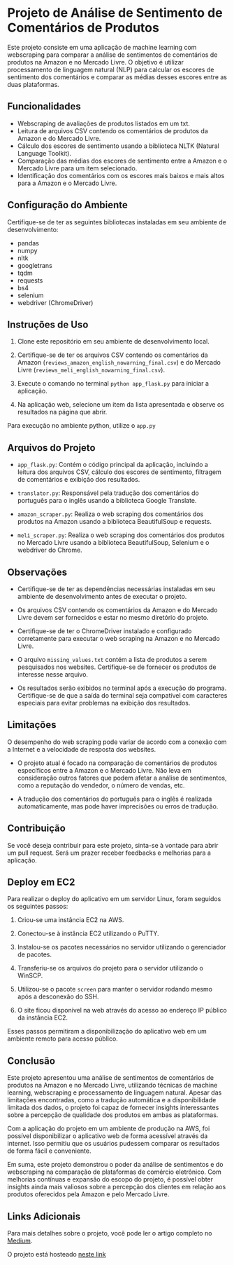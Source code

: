 # Projeto de Análise de Sentimento de Comentários de Produtos

Este projeto consiste em uma aplicação de machine learning com webscraping para comparar a análise de sentimentos de comentários de produtos na Amazon e no Mercado Livre. O objetivo é utilizar processamento de linguagem natural (NLP) para calcular os escores de sentimento dos comentários e comparar as médias desses escores entre as duas plataformas.

## Funcionalidades
- Webscraping de avaliações de produtos listados em um txt.
- Leitura de arquivos CSV contendo os comentários de produtos da Amazon e do Mercado Livre.
- Cálculo dos escores de sentimento usando a biblioteca NLTK (Natural Language Toolkit).
- Comparação das médias dos escores de sentimento entre a Amazon e o Mercado Livre para um item selecionado.
- Identificação dos comentários com os escores mais baixos e mais altos para a Amazon e o Mercado Livre.

## Configuração do Ambiente

Certifique-se de ter as seguintes bibliotecas instaladas em seu ambiente de desenvolvimento:

- pandas
- numpy
- nltk
- googletrans
- tqdm
- requests
- bs4
- selenium
- webdriver (ChromeDriver)

## Instruções de Uso

1. Clone este repositório em seu ambiente de desenvolvimento local.

2. Certifique-se de ter os arquivos CSV contendo os comentários da Amazon (`reviews_amazon_english_nowarning_final.csv`) e do Mercado Livre (`reviews_meli_english_nowarning_final.csv`).

3. Execute o comando no terminal `python app_flask.py` para iniciar a aplicação.

4. Na aplicação web, selecione um item da lista apresentada e observe os resultados na página que abrir.

Para execução no ambiente python, utilize o `app.py`
## Arquivos do Projeto

- `app_flask.py`: Contém o código principal da aplicação, incluindo a leitura dos arquivos CSV, cálculo dos escores de sentimento, filtragem de comentários e exibição dos resultados.

- `translator.py`: Responsável pela tradução dos comentários do português para o inglês usando a biblioteca Google Translate.

- `amazon_scraper.py`: Realiza o web scraping dos comentários dos produtos na Amazon usando a biblioteca BeautifulSoup e requests.

- `meli_scraper.py`: Realiza o web scraping dos comentários dos produtos no Mercado Livre usando a biblioteca BeautifulSoup, Selenium e o webdriver do Chrome.

## Observações

- Certifique-se de ter as dependências necessárias instaladas em seu ambiente de desenvolvimento antes de executar o projeto.

- Os arquivos CSV contendo os comentários da Amazon e do Mercado Livre devem ser fornecidos e estar no mesmo diretório do projeto.

- Certifique-se de ter o ChromeDriver instalado e configurado corretamente para executar o web scraping na Amazon e no Mercado Livre.

- O arquivo `missing_values.txt` contém a lista de produtos a serem pesquisados nos websites. Certifique-se de fornecer os produtos de interesse nesse arquivo.

- Os resultados serão exibidos no terminal após a execução do programa. Certifique-se de que a saída do terminal seja compatível com caracteres especiais para evitar problemas na exibição dos resultados.

## Limitações


O desempenho do web scraping pode variar de acordo com a conexão com a Internet e a velocidade de resposta dos websites.

- O projeto atual é focado na comparação de comentários de produtos específicos entre a Amazon e o Mercado Livre. Não leva em consideração outros fatores que podem afetar a análise de sentimentos, como a reputação do vendedor, o número de vendas, etc.

- A tradução dos comentários do português para o inglês é realizada automaticamente, mas pode haver imprecisões ou erros de tradução.

## Contribuição

Se você deseja contribuir para este projeto, sinta-se à vontade para abrir um pull request. Será um prazer receber feedbacks e melhorias para a aplicação.

## Deploy em EC2

Para realizar o deploy do aplicativo em um servidor Linux, foram seguidos os seguintes passos:

1. Criou-se uma instância EC2 na AWS.

2. Conectou-se à instância EC2 utilizando o PuTTY.

3. Instalou-se os pacotes necessários no servidor utilizando o gerenciador de pacotes.

4. Transferiu-se os arquivos do projeto para o servidor utilizando o WinSCP.

5. Utilizou-se o pacote `screen` para manter o servidor rodando mesmo após a desconexão do SSH.

6. O site ficou disponível na web através do acesso ao endereço IP público da instância EC2.

Esses passos permitiram a disponibilização do aplicativo web em um ambiente remoto para acesso público.

## Conclusão
Este projeto apresentou uma análise de sentimentos de comentários de produtos na Amazon e no Mercado Livre, utilizando técnicas de machine learning, webscraping e processamento de linguagem natural. Apesar das limitações encontradas, como a tradução automática e a disponibilidade limitada dos dados, o projeto foi capaz de fornecer insights interessantes sobre a percepção de qualidade dos produtos em ambas as plataformas.

Com a aplicação do projeto em um ambiente de produção na AWS, foi possível disponibilizar o aplicativo web de forma acessível através da internet. Isso permitiu que os usuários pudessem comparar os resultados de forma fácil e conveniente.

Em suma, este projeto demonstrou o poder da análise de sentimentos e do webscraping na comparação de plataformas de comércio eletrônico. Com melhorias contínuas e expansão do escopo do projeto, é possível obter insights ainda mais valiosos sobre a percepção dos clientes em relação aos produtos oferecidos pela Amazon e pelo Mercado Livre.

## Links Adicionais
Para mais detalhes sobre o projeto, você pode ler o artigo completo no [Medium](https://medium.com/@VitorCSampaio/compara%C3%A7%C3%A3o-de-percep%C3%A7%C3%A3o-de-qualidade-entre-amazon-e-mercado-livre-via-nlp-um-processo-passo-a-d5ff8a2c707).

O projeto está hosteado [neste link](http://ec2-18-231-173-40.sa-east-1.compute.amazonaws.com:8080/)


